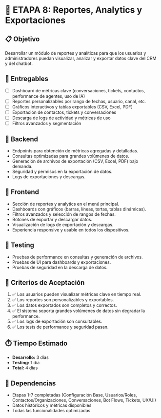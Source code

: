 # 🚀 ETAPA 8: Reportes, Analytics y Exportaciones

## 📋 Objetivo
Desarrollar un módulo de reportes y analíticas para que los usuarios y administradores puedan visualizar, analizar y exportar datos clave del CRM y del chatbot.

## 🎯 Entregables
- [ ] Dashboard de métricas clave (conversaciones, tickets, contactos, performance de agentes, uso de IA)
- [ ] Reportes personalizables por rango de fechas, usuario, canal, etc.
- [ ] Gráficos interactivos y tablas exportables (CSV, Excel, PDF)
- [ ] Exportación de contactos, tickets y conversaciones
- [ ] Descarga de logs de actividad y métricas de uso
- [ ] Filtros avanzados y segmentación

## 🔧 Backend
- Endpoints para obtención de métricas agregadas y detalladas.
- Consultas optimizadas para grandes volúmenes de datos.
- Generación de archivos de exportación (CSV, Excel, PDF) bajo demanda.
- Seguridad y permisos en la exportación de datos.
- Logs de exportaciones y descargas.

## 🎨 Frontend
- Sección de reportes y analytics en el menú principal.
- Dashboards con gráficos (barras, líneas, tortas, tablas dinámicas).
- Filtros avanzados y selección de rangos de fechas.
- Botones de exportar y descargar datos.
- Visualización de logs de exportación y descargas.
- Experiencia responsive y usable en todos los dispositivos.

## 🧪 Testing
- Pruebas de performance en consultas y generación de archivos.
- Pruebas de UI para dashboards y exportaciones.
- Pruebas de seguridad en la descarga de datos.

## 🚀 Criterios de Aceptación
1. ✅ Los usuarios pueden visualizar métricas clave en tiempo real.
2. ✅ Los reportes son personalizables y exportables.
3. ✅ Los datos exportados son completos y correctos.
4. ✅ El sistema soporta grandes volúmenes de datos sin degradar la performance.
5. ✅ Los logs de exportación son consultables.
6. ✅ Los tests de performance y seguridad pasan.

## ⏱️ Tiempo Estimado
- **Desarrollo:** 3 días
- **Testing:** 1 día
- **Total:** 4 días

## 🔗 Dependencias
- Etapas 1-7 completadas (Configuración Base, Usuarios/Roles, Contactos/Organizaciones, Conversaciones, Bot Flows, Tickets, UX/UI)
- Datos históricos y métricas disponibles
- Todas las funcionalidades optimizadas 